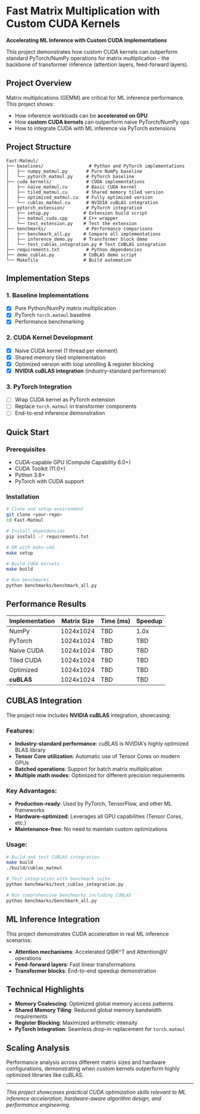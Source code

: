 # Fast Matrix Multiplication with Custom CUDA Kernels

**Accelerating ML Inference with Custom CUDA Implementations**

This project demonstrates how custom CUDA kernels can outperform standard PyTorch/NumPy operations for matrix multiplication - the backbone of transformer inference (attention layers, feed-forward layers).

## Project Overview

Matrix multiplications (GEMM) are critical for ML inference performance. This project shows:
- How inference workloads can be **accelerated on GPU**
- How **custom CUDA kernels** can outperform naive PyTorch/NumPy ops
- How to integrate CUDA with ML inference via PyTorch extensions

## Project Structure

```
Fast-Matmul/
├── baselines/                 # Python and PyTorch implementations
│   ├── numpy_matmul.py       # Pure NumPy baseline
│   └── pytorch_matmul.py     # PyTorch baseline
├── cuda_kernels/             # CUDA implementations
│   ├── naive_matmul.cu       # Basic CUDA kernel
│   ├── tiled_matmul.cu       # Shared memory tiled version
│   ├── optimized_matmul.cu   # Fully optimized version
│   └── cublas_matmul.cu      # NVIDIA cuBLAS integration
├── pytorch_extension/        # PyTorch integration
│   ├── setup.py             # Extension build script
│   ├── matmul_cuda.cpp      # C++ wrapper
│   └── test_extension.py    # Test the extension
├── benchmarks/               # Performance comparisons
│   ├── benchmark_all.py     # Compare all implementations
│   ├── inference_demo.py    # Transformer block demo
│   └── test_cublas_integration.py # Test CUBLAS integration
├── requirements.txt          # Python dependencies
├── demo_cublas.py           # CUBLAS demo script
└── Makefile                 # Build automation
```

## Implementation Steps

### 1. Baseline Implementations
- [x] Pure Python/NumPy matrix multiplication
- [x] PyTorch `torch.matmul` baseline
- [x] Performance benchmarking

### 2. CUDA Kernel Development
- [x] Naive CUDA kernel (1 thread per element)
- [x] Shared memory tiled implementation
- [x] Optimized version with loop unrolling & register blocking
- [x] **NVIDIA cuBLAS integration** (industry-standard performance)

### 3. PyTorch Integration
- [ ] Wrap CUDA kernel as PyTorch extension
- [ ] Replace `torch.matmul` in transformer components
- [ ] End-to-end inference demonstration

## Quick Start

### Prerequisites
- CUDA-capable GPU (Compute Capability 6.0+)
- CUDA Toolkit (11.0+)
- Python 3.8+
- PyTorch with CUDA support

### Installation
```bash
# Clone and setup environment
git clone <your-repo>
cd Fast-Matmul

# Install dependencies
pip install -r requirements.txt

# OR with make-cmd
make setup

# Build CUDA kernels
make build

# Run benchmarks
python benchmarks/benchmark_all.py
```

## Performance Results

| Implementation | Matrix Size | Time (ms) | Speedup |
|---------------|-------------|-----------|---------|
| NumPy         | 1024x1024   | TBD       | 1.0x    |
| PyTorch       | 1024x1024   | TBD       | TBD     |
| Naive CUDA    | 1024x1024   | TBD       | TBD     |
| Tiled CUDA    | 1024x1024   | TBD       | TBD     |
| Optimized     | 1024x1024   | TBD       | TBD     |
| **cuBLAS**    | 1024x1024   | TBD       | TBD     |

## CUBLAS Integration

The project now includes **NVIDIA cuBLAS** integration, showcasing:

### Features:
- **Industry-standard performance**: cuBLAS is NVIDIA's highly optimized BLAS library
- **Tensor Core utilization**: Automatic use of Tensor Cores on modern GPUs
- **Batched operations**: Support for batch matrix multiplication
- **Multiple math modes**: Optimized for different precision requirements

### Key Advantages:
- **Production-ready**: Used by PyTorch, TensorFlow, and other ML frameworks
- **Hardware-optimized**: Leverages all GPU capabilities (Tensor Cores, etc.)
- **Maintenance-free**: No need to maintain custom optimizations

### Usage:
```bash
# Build and test CUBLAS integration
make build
./build/cublas_matmul

# Test integration with benchmark suite
python benchmarks/test_cublas_integration.py

# Run comprehensive benchmarks including CUBLAS
python benchmarks/benchmark_all.py
```

## ML Inference Integration

This project demonstrates CUDA acceleration in real ML inference scenarios:
- **Attention mechanisms**: Accelerated Q@K^T and Attention@V operations
- **Feed-forward layers**: Fast linear transformations
- **Transformer blocks**: End-to-end speedup demonstration

## Technical Highlights

- **Memory Coalescing**: Optimized global memory access patterns
- **Shared Memory Tiling**: Reduced global memory bandwidth requirements
- **Register Blocking**: Maximized arithmetic intensity
- **PyTorch Integration**: Seamless drop-in replacement for `torch.matmul`

## Scaling Analysis

Performance analysis across different matrix sizes and hardware configurations, demonstrating when custom kernels outperform highly optimized libraries like cuBLAS.

---

*This project showcases practical CUDA optimization skills relevant to ML inference acceleration, hardware-aware algorithm design, and performance engineering.*
